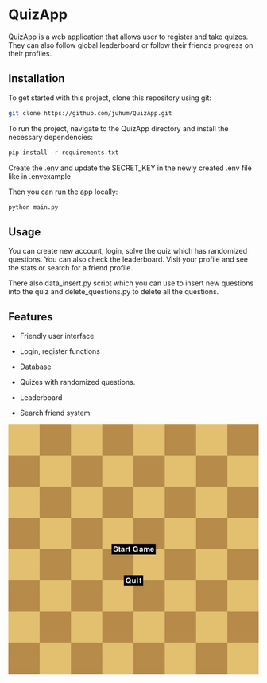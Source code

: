# QuizApp

QuizApp is a web application that allows user to register and take quizes. They can also follow global leaderboard or follow their friends progress on their profiles.


## Installation
To get started with this project, clone this repository using git:

```bash
git clone https://github.com/juhum/QuizApp.git
```

To run the project, navigate to the QuizApp directory and install the necessary dependencies:

```bash
pip install -r requirements.txt
```

Create the .env and update the SECRET_KEY in the newly created .env file like in .envexample


Then you can run the app locally:

```bash
python main.py
```

## Usage

You can create new account, login, solve the quiz which has randomized questions. You can also check the leaderboard. Visit your profile and see the stats or search for a friend profile.


There also data_insert.py script which you can use to insert new questions into the quiz and delete_questions.py to delete all the questions.

## Features

- Friendly user interface

- Login, register functions

- Database

- Quizes with randomized questions.

- Leaderboard

- Search friend system


![showcase](https://github.com/juhum/draughts/blob/main/misc/showcase.gif)